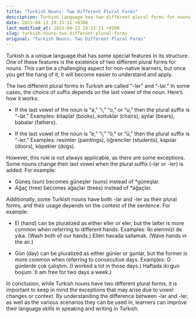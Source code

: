 ```yaml
---
title: "Turkish Nouns: Two Different Plural Forms"
description: Turkish language has two different plural forms for nouns. This article explains the usage and differences between these forms.
date: 2023-04-13 19:15:11 +0300
last_modified_at: 2023-04-13 19:15:11 +0300
slug: turkish-nouns-two-different-plural-forms
original: "Turkish Nouns: Two Different Plural Forms"
---
```

Turkish is a unique language that has some special features in its structure. One of these features is the existence of two different plural forms for nouns. This can be a challenging aspect for non-native learners, but once you get the hang of it, it will become easier to understand and apply.

The two different plural forms in Turkish are called “-ler” and “-lar.” In some cases, the choice of suffix depends on the last vowel of the noun. Here’s how it works:

- If the last vowel of the noun is “a,” “ı,” “o,” or “u,” then the plural suffix is “-lar.” Examples: kitaplar (books), koltuklar (chairs), ayılar (bears), babalar (fathers).

- If the last vowel of the noun is “e,” “i,” “ö,” or “ü,” then the plural suffix is “-ler.” Examples: resimler (paintings), öğrenciler (students), kapılar (doors), köpekler (dogs).

However, this rule is not always applicable, as there are some exceptions. Some nouns change their last vowel when the plural suffix (-lar or -ler) is added. For example:

- Güneş (sun) becomes güneşler (suns) instead of *güneşlar.
- Ağaç (tree) becomes ağaçlar (trees) instead of *ağaçler.

Additionally, some Turkish nouns have both -lar and -ler as their plural forms, and their usage depends on the context of the sentence. For example:

- El (hand) can be pluralized as either eller or eler, but the latter is more common when referring to different hands. Examples: İki elerimizi de yıka. (Wash both of our hands.) Elleri havada sallamak. (Wave hands in the air.)

- Gün (day) can be pluralized as either günler or gunlar, but the former is more common when referring to consecutive days. Examples: O günlerde çok çalıştım. (I worked a lot in those days.) Haftada iki gun boşum. (I am free for two days a week.)

In conclusion, while Turkish nouns have two different plural forms, it is important to keep in mind the exceptions that may arise due to vowel changes or context. By understanding the difference between -lar and -ler, as well as the various scenarios they can be used in, learners can improve their language skills in speaking and writing in Turkish.
